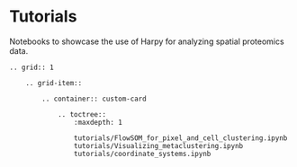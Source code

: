 <!-- images can have any resolution, but need to have ratio W x H = 3 x 2 -->

# Tutorials

<a name="tutorials"></a>

Notebooks to showcase the use of Harpy for analyzing spatial proteomics data.

```{eval-rst}
.. grid:: 1

    .. grid-item::

        .. container:: custom-card

            .. toctree::
                :maxdepth: 1

                tutorials/FlowSOM_for_pixel_and_cell_clustering.ipynb
                tutorials/Visualizing_metaclustering.ipynb
                tutorials/coordinate_systems.ipynb

```
